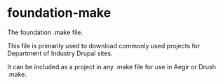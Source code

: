 foundation-make
===============

The foundation .make file.

This file is primarily used to download commonly used projects for Department of Industry Drupal sites.

It can be included as a project in any .make file for use in Aegir or Drush .make.
